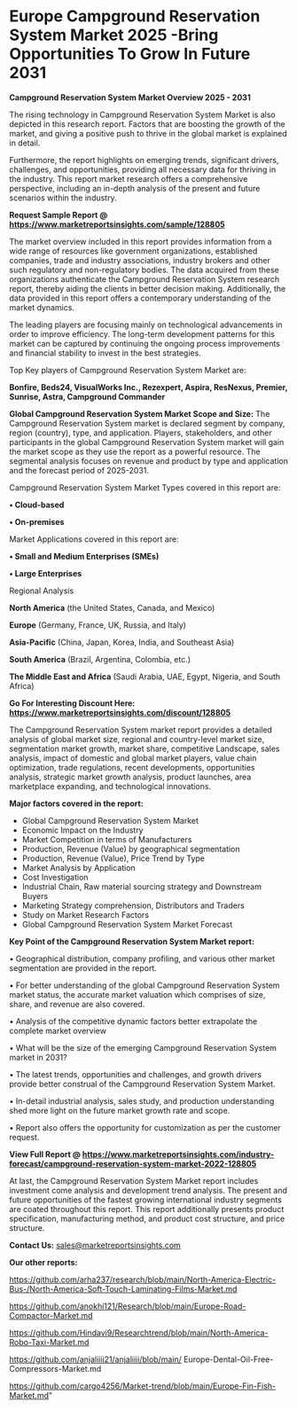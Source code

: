 # Europe Campground Reservation System Market 2025 -Bring Opportunities To Grow In Future 2031

<Strong> Campground Reservation System Market Overview 2025 - 2031</strong>

The rising technology in Campground Reservation System Market is also depicted in this research report. Factors that are boosting the growth of the market, and giving a positive push to thrive in the global market is explained in detail.

Furthermore, the report highlights on emerging trends, significant drivers, challenges, and opportunities, providing all necessary data for thriving in the industry. This report market research offers a comprehensive perspective, including an in-depth analysis of the present and future scenarios within the industry.

<strong>Request Sample Report @ <a href=https://www.marketreportsinsights.com/sample/128805>https://www.marketreportsinsights.com/sample/128805</a></strong>

The market overview included in this report provides information from a wide range of resources like government organizations, established companies, trade and industry associations, industry brokers and other such regulatory and non-regulatory bodies. The data acquired from these organizations authenticate the Campground Reservation System research report, thereby aiding the clients in better decision making. Additionally, the data provided in this report offers a contemporary understanding of the market dynamics.

The leading players are focusing mainly on technological advancements in order to improve efficiency. The long-term development patterns for this market can be captured by continuing the ongoing process improvements and financial stability to invest in the best strategies.

Top Key players of Campground Reservation System Market are:

<strong>Bonfire, Beds24, VisualWorks Inc., Rezexpert, Aspira, ResNexus, Premier, Sunrise, Astra, Campground Commander</strong>

<strong><b>Global Campground Reservation System Market Scope and Size:</b></strong>
The Campground Reservation System market is declared segment by company, region (country), type, and application. Players, stakeholders, and other participants in the global Campground Reservation System market will gain the market scope as they use the report as a powerful resource. The segmental analysis focuses on revenue and product by type and application and the forecast period of 2025-2031.

Campground Reservation System Market Types covered in this report are:

<strong>• Cloud-based

• On-premises</strong>

Market Applications covered in this report are:

<strong>• Small and Medium Enterprises (SMEs)

• Large Enterprises</strong> 

Regional Analysis

<strong>North America</strong> (the United States, Canada, and Mexico)

<strong>Europe</strong> (Germany, France, UK, Russia, and Italy)

<strong>Asia-Pacific</strong> (China, Japan, Korea, India, and Southeast Asia)

<strong>South America</strong> (Brazil, Argentina, Colombia, etc.)

<strong>The Middle East and Africa</strong> (Saudi Arabia, UAE, Egypt, Nigeria, and South Africa)

<strong>Go For Interesting Discount Here: <a href=https://www.marketreportsinsights.com/discount/128805>https://www.marketreportsinsights.com/discount/128805</a></strong>

The Campground Reservation System market report provides a detailed analysis of global market size, regional and country-level market size, segmentation market growth, market share, competitive Landscape, sales analysis, impact of domestic and global market players, value chain optimization, trade regulations, recent developments, opportunities analysis, strategic market growth analysis, product launches, area marketplace expanding, and technological innovations.

<strong><b>Major factors covered in the report:</b></strong>
<ul>
  <li>Global Campground Reservation System Market </li>
  <li>Economic Impact on the Industry</li>
  <li>Market Competition in terms of Manufacturers</li>
  <li>Production, Revenue (Value) by geographical segmentation</li>
  <li>Production, Revenue (Value), Price Trend by Type</li>
  <li>Market Analysis by Application</li>
  <li>Cost Investigation</li>
  <li>Industrial Chain, Raw material sourcing strategy and Downstream Buyers</li>
  <li>Marketing Strategy comprehension, Distributors and Traders</li>
  <li>Study on Market Research Factors</li>
  <li>Global Campground Reservation System Market Forecast</li>
</ul>

<strong><b>Key Point of the Campground Reservation System Market report:</b></strong>

• Geographical distribution, company profiling, and various other market segmentation are provided in the report.

• For better understanding of the global Campground Reservation System market status, the accurate market valuation which comprises of size, share, and revenue are also covered.

• Analysis of the competitive dynamic factors better extrapolate the complete market overview

• What will be the size of the emerging Campground Reservation System market in 2031?

• The latest trends, opportunities and challenges, and growth drivers provide better construal of the Campground Reservation System Market.

• In-detail industrial analysis, sales study, and production understanding shed more light on the future market growth rate and scope.

• Report also offers the opportunity for customization as per the customer request.

<strong><b>View Full Report @ <a href=https://www.marketreportsinsights.com/industry-forecast/campground-reservation-system-market-2022-128805>https://www.marketreportsinsights.com/industry-forecast/campground-reservation-system-market-2022-128805</a></b></strong>


At last, the Campground Reservation System Market report includes investment come analysis and development trend analysis. The present and future opportunities of the fastest growing international industry segments are coated throughout this report. This report additionally presents product specification, manufacturing method, and product cost structure, and price structure.

<strong>Contact Us:</strong>
sales@marketreportsinsights.com

<strong>Our other reports:</strong>

<a href=https://github.com/arha237/research/blob/main/North-America-Electric-Bus-/North-America-Soft-Touch-Laminating-Films-Market.md>https://github.com/arha237/research/blob/main/North-America-Electric-Bus-/North-America-Soft-Touch-Laminating-Films-Market.md</a>

<a href=https://github.com/anokhi121/Research/blob/main/Europe-Road-Compactor-Market.md>https://github.com/anokhi121/Research/blob/main/Europe-Road-Compactor-Market.md</a>

<a href=https://github.com/Hindavi9/Researchtrend/blob/main/North-America-Robo-Taxi-Market.md>https://github.com/Hindavi9/Researchtrend/blob/main/North-America-Robo-Taxi-Market.md</a>

<a href=https://github.com/anjaliiii21/anjaliiii/blob/main/ Europe-Dental-Oil-Free-Compressors-Market.md>https://github.com/anjaliiii21/anjaliiii/blob/main/ Europe-Dental-Oil-Free-Compressors-Market.md</a>

<a href=https://github.com/cargo4256/Market-trend/blob/main/Europe-Fin-Fish-Market.md>https://github.com/cargo4256/Market-trend/blob/main/Europe-Fin-Fish-Market.md</a>"
